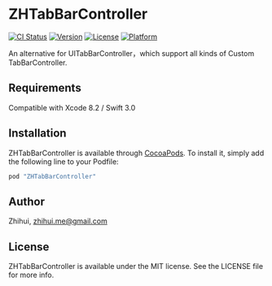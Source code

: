 # ZHTabBarController

[![CI Status](http://img.shields.io/travis/zhihuilong/ZHTabBarController.svg?style=flat)](https://travis-ci.org/zhihuilong/ZHTabBarController)
[![Version](https://img.shields.io/cocoapods/v/ZHTabBarController.svg?style=flat)](http://cocoapods.org/pods/ZHTabBarController)
[![License](https://img.shields.io/cocoapods/l/ZHTabBarController.svg?style=flat)](http://cocoapods.org/pods/ZHTabBarController)
[![Platform](https://img.shields.io/cocoapods/p/ZHTabBarController.svg?style=flat)](http://cocoapods.org/pods/ZHTabBarController)


An alternative for UITabBarController，which support all kinds of Custom TabBarController.

<!--## What it look like 

Icon & Title:

![图片名](https://raw.githubusercontent.com/longzhihui/XHTabBarController/master/ScreenShot/01.png)

Icon without Title:

![图片名](https://raw.githubusercontent.com/longzhihui/XHTabBarController/master/ScreenShot/02.png)

Center Button:

![图片名](https://raw.githubusercontent.com/longzhihui/XHTabBarController/master/ScreenShot/03.png)-->

## Requirements

Compatible with Xcode 8.2 / Swift 3.0

## Installation

ZHTabBarController is available through [CocoaPods](http://cocoapods.org). To install
it, simply add the following line to your Podfile:

```ruby
pod "ZHTabBarController"
```

## Author

Zhihui, zhihui.me@gmail.com

## License

ZHTabBarController is available under the MIT license. See the LICENSE file for more info.
